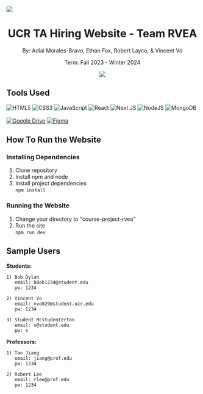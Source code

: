 <img src=https://dxbhsrqyrr690.cloudfront.net/sidearm.nextgen.sites/gohighlanders.com/images/2020/7/1/Banner.jpg></img>

<h1 align=center> UCR TA Hiring Website - Team RVEA </h1>
<p align=center> By: Adlai Morales-Bravo, Ethan Fox, Robert Layco, & Vincent Vo</p>
<p align=center> Term: Fall 2023 - Winter 2024</p>

<p align=center>
  <a href="https://youtu.be/vRgt90BkUBo">
    <img src="https://img.shields.io/badge/YouTube-%23FF0000.svg?style=for-the-badge&logo=YouTube&logoColor=white">
  </a>
</p>

  
## Tools Used
![HTML5](https://img.shields.io/badge/html5-%23E34F26.svg?style=for-the-badge&logo=html5&logoColor=white)
![CSS3](https://img.shields.io/badge/css3-%231572B6.svg?style=for-the-badge&logo=css3&logoColor=white)
![JavaScript](https://img.shields.io/badge/javascript-%23323330.svg?style=for-the-badge&logo=javascript&logoColor=%23F7DF1E)
![React](https://img.shields.io/badge/react-%2320232a.svg?style=for-the-badge&logo=react&logoColor=%2361DAFB)
![Next JS](https://img.shields.io/badge/Next-black?style=for-the-badge&logo=next.js&logoColor=white)
![NodeJS](https://img.shields.io/badge/node.js-6DA55F?style=for-the-badge&logo=node.js&logoColor=white)
![MongoDB](https://img.shields.io/badge/MongoDB-%234ea94b.svg?style=for-the-badge&logo=mongodb&logoColor=white)
<br><br>
[![Google Drive](https://img.shields.io/badge/Google%20Drive-4285F4?style=for-the-badge&logo=googledrive&logoColor=white)](https://drive.google.com/drive/folders/1_vLaAtC2UnorBilMKeAedQGZ_di_OFqf?usp=sharing)
[![Figma](https://img.shields.io/badge/figma-%23F24E1E.svg?style=for-the-badge&logo=figma&logoColor=white)](https://www.figma.com/file/7cnnIOSiFnuVl9qQrCQEpT/Mock-Web-Design?type=design&node-id=1-4&mode=design)


## How To Run the Website  
### Installing Dependencies
1) Clone repository
2) Install npm and node
3) Install project dependencies  
   `npm install` 


### Running the Website
1) Change your directory to "course-project-rvea"
2) Run the site  
   `npm run dev`

## Sample Users
**Students:**
```
1) Bob Dylan  
   email: bBob1234@student.edu  
   pw: 1234
```
```
2) Vincent Vo  
   email: vvo029@student.ucr.edu  
   pw: 1234
```
```
3) Student Mcstudenterton  
   email: s@student.edu  
   pw: s
```

**Professors:**
```
1) Tao Jiang  
   email: jiang@prof.edu  
   pw: 1234  
```
```
2) Robert Lee  
   email: rlee@prof.edu  
   pw: 1234
```
